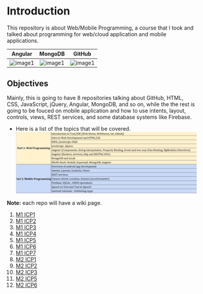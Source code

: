 # Introduction
This repository is about Web/Mobile Programming, a course that I took and talked about programming for web/cloud application and mobile applications.

| Angular | MongoDB | GitHub |
| :------: | :------: | :------: |
| ![image1](https://blog.ninja-squad.com/assets/images/angular.png) | ![image1](https://webassets.mongodb.com/_com_assets/cms/mongodb_logo1-76twgcu2dm.png) | ![image1](https://image.flaticon.com/icons/svg/25/25231.svg) |

## Objectives
Mainly, this is going to have 8 repositories talking about GitHub, HTML, CSS, JavaScript, jQuery, Angular, MongoDB, and so on, while the the rest is going to be fouced on mobile application and how to use intents, layout, controls, views, REST services, and some database systems like Firebase.


- Here is a list of the topics that will be covered.
![image1](https://raw.githubusercontent.com/Dhabbah/WebMobile/master/ICP1/Documentation/README1.JPG)

**Note:** each repo will have a wiki page.

1. [M1 ICP1](https://github.com/Dhabbah/WebMobile/wiki/ICP1)
2. [M1 ICP2](https://github.com/Dhabbah/WebMobile/wiki/ICP2)
3. [M1 ICP3](https://github.com/Dhabbah/WebMobile/wiki/ICP3)
4. [M1 ICP4](https://github.com/Dhabbah/WebMobile/wiki/ICP4)
5. [M1 ICP5](https://github.com/Dhabbah/WebMobile/wiki/ICP5)
6. [M1 ICP6](https://github.com/Dhabbah/WebMobile/wiki/ICP6)
7. [M1 ICP7](https://github.com/Dhabbah/WebMobile/wiki/ICP7)
8. [M2 ICP1](https://github.com/Dhabbah/WebMobile/wiki/M2ICP1)
9. [M2 ICP2](https://github.com/Dhabbah/WebMobile/wiki/M2ICP2)
10. [M2 ICP3](https://github.com/Dhabbah/WebMobile/wiki/M2ICP3)
11. [M2 ICP5](https://github.com/Dhabbah/WebMobile/wiki/M2ICP5)
12. [M2 ICP6](https://github.com/Dhabbah/WebMobile/wiki/M2ICP6)
